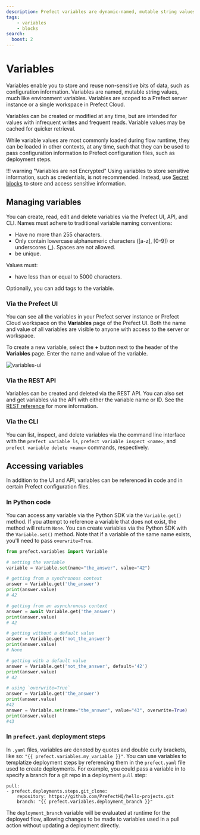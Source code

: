 ```yaml
---
description: Prefect variables are dynamic-named, mutable string values, much like environment variables.
tags:
    - variables
    - blocks
search:
  boost: 2
---
```


# Variables

Variables enable you to store and reuse non-sensitive bits of data, such as configuration information. Variables are named, mutable string values, much like environment variables. Variables are scoped to a Prefect server instance or a single workspace in Prefect Cloud.

Variables can be created or modified at any time, but are intended for values with infrequent writes and frequent reads. Variable values may be cached for quicker retrieval.

While variable values are most commonly loaded during flow runtime, they can be loaded in other contexts, at any time, such that they can be used to pass configuration information to Prefect configuration files, such as deployment steps.

!!! warning "Variables are not Encrypted"
    Using variables to store sensitive information, such as credentials, is not recommended. Instead, use [Secret blocks](https://docs.prefect.io/concepts/blocks/#prefect-built-in-blocks) to store and access sensitive information.

## Managing variables

You can create, read, edit and delete variables via the Prefect UI, API, and CLI. Names must adhere to traditional variable naming conventions:

- Have no more than 255 characters.
- Only contain lowercase alphanumeric characters ([a-z], [0-9]) or underscores (_). Spaces are not allowed.
- be unique.

Values must:

- have less than or equal to 5000 characters.

Optionally, you can add tags to the variable.

### Via the Prefect UI

You can see all the variables in your Prefect server instance or Prefect Cloud workspace on the **Variables** page of the Prefect UI. Both the name and value of all variables are visible to anyone with access to the server or workspace.

To create a new variable, select the **+** button next to the header of the **Variables** page. Enter the name and value of the variable.

![variables-ui](/img/ui/variables-ui.png)

### Via the REST API

Variables can be created and deleted via the REST API. You can also set and get variables via the API with either the variable name or ID. See the [REST reference](https://app.prefect.cloud/api/docs#tag/Variables) for more information.

### Via the CLI

You can list, inspect, and delete variables via the command line interface with the `prefect variable ls`, `prefect variable inspect <name>`, and `prefect variable delete <name>` commands, respectively.

## Accessing variables

In addition to the UI and API, variables can be referenced in code and in certain Prefect configuration files.

### In Python code

You can access any variable via the Python SDK via the `Variable.get()` method. If you attempt to reference a variable that does not exist, the method will return `None`. You can create variables via the Python SDK with the `Variable.set()` method. Note that if a variable of the same name exists, you'll need to pass `overwrite=True`.

```python
from prefect.variables import Variable

# setting the variable
variable = Variable.set(name="the_answer", value="42")

# getting from a synchronous context
answer = Variable.get('the_answer')
print(answer.value)
# 42

# getting from an asynchronous context
answer = await Variable.get('the_answer')
print(answer.value)
# 42

# getting without a default value
answer = Variable.get('not_the_answer')
print(answer.value)
# None

# getting with a default value
answer = Variable.get('not_the_answer', default='42')
print(answer.value)
# 42

# using `overwrite=True`
answer = Variable.get('the_answer')
print(answer.value)
#42
answer = Variable.set(name="the_answer", value="43", overwrite=True)
print(answer.value)
#43
```

### In `prefect.yaml` deployment steps

In `.yaml` files, variables are denoted by quotes and double curly brackets, like so: `"{{ prefect.variables.my_variable }}"`. You can use variables to templatize deployment steps by referencing them in the `prefect.yaml` file used to create deployments. For example, you could pass a variable in to specify a branch for a git repo in a deployment `pull` step:

```
pull:
- prefect.deployments.steps.git_clone:
    repository: https://github.com/PrefectHQ/hello-projects.git
    branch: "{{ prefect.variables.deployment_branch }}"
```

The `deployment_branch` variable will be evaluated at runtime for the deployed flow, allowing changes to be made to variables used in a pull action without updating a deployment directly.

